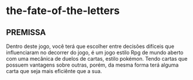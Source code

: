 # the-fate-of-the-letters
## PREMISSA
 Dentro deste jogo, você terá que escolher entre decisões difíceis que influenciaram no decorrer do jogo, é um jogo estilo Rpg de mundo aberto com uma mecânica de duelos de cartas, estilo pokémon. Tendo cartas que possuem vantagens sobre outras, porém, da mesma forma terá alguma carta que seja mais eficiênte que a sua.